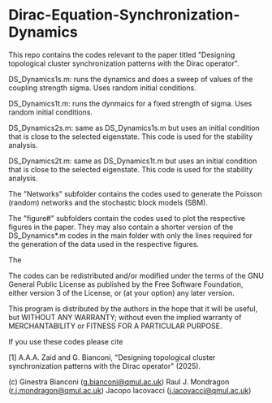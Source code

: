 # Dirac-Equation-Synchronization-Dynamics
This repo contains the codes relevant to the paper titled "Designing topological cluster synchronization patterns with the Dirac operator".

DS_Dynamics1s.m: runs the dynamics and does a sweep of values of the coupling strength sigma. Uses random initial conditions.

DS_Dynamics1t.m: runs the dynmaics for a fixed strength of sigma. Uses random initial conditions.

DS_Dynamics2s.m: same as DS_Dynamics1s.m but uses an initial condition that is close to the selected eigenstate. This code is used for the stability analysis.

DS_Dynamics2t.m: same as DS_Dynamics1t.m but uses an initial condition that is close to the selected eigenstate. This code is used for the stability analysis.

The "Networks" subfolder contains the codes used to generate the Poisson (random) networks and the stochastic block models (SBM).

The "figure#" subfolders contain the codes used to plot the respective figures in the paper. They may also contain a shorter version of the DS_Dynamics*.m codes in the main folder with only the lines required for the generation of the data used in the respective figures.

The 

The codes can be redistributed and/or modified under the terms of the GNU General Public License as published by the Free Software Foundation, either version 3 of the License, or (at your option) any later version.

This program is distributed by the authors in the hope that it will be useful, but WITHOUT ANY WARRANTY; without even the implied warranty of MERCHANTABILITY or FITNESS FOR A PARTICULAR PURPOSE.

If you use these codes please cite

[1] A.A.A. Zaid and G. Bianconi, "Designing topological cluster synchronization patterns with the Dirac operator" (2025).

(c) Ginestra Bianconi (g.bianconi@qmul.ac.uk) Raul J. Mondragon (r.j.mondragon@qmul.ac.uk) Jacopo Iacovacci (j.iacovacci@qmul.ac.uk)

